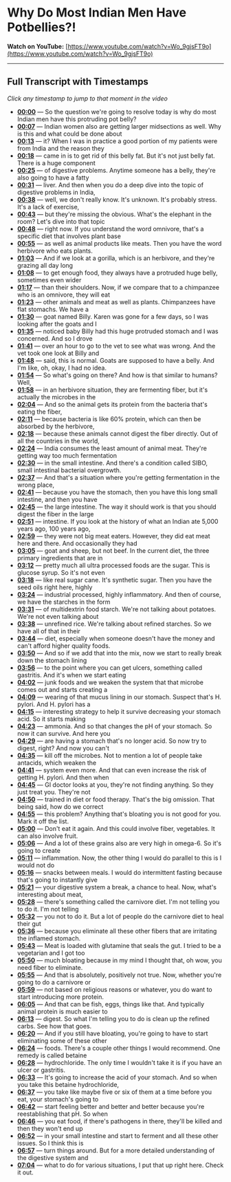 # Why Do Most Indian Men Have Potbellies?!

**Watch on YouTube:** [https://www.youtube.com/watch?v=Wo_9gjsFT9o](https://www.youtube.com/watch?v=Wo_9gjsFT9o)

---

## Full Transcript with Timestamps

*Click any timestamp to jump to that moment in the video*

- **[00:00](https://www.youtube.com/watch?v=Wo_9gjsFT9o&t=0s)** — So the question we're going to resolve today is why do most Indian men have this protruding pot belly?
- **[00:07](https://www.youtube.com/watch?v=Wo_9gjsFT9o&t=7s)** — Indian women also are getting larger midsections as well. Why is this and what could be done about
- **[00:13](https://www.youtube.com/watch?v=Wo_9gjsFT9o&t=13s)** — it? When I was in practice a good portion of my patients were from India and the reason they
- **[00:18](https://www.youtube.com/watch?v=Wo_9gjsFT9o&t=18s)** — came in is to get rid of this belly fat. But it's not just belly fat. There is a huge component
- **[00:25](https://www.youtube.com/watch?v=Wo_9gjsFT9o&t=25s)** — of digestive problems. Anytime someone has a belly, they're also going to have a fatty
- **[00:31](https://www.youtube.com/watch?v=Wo_9gjsFT9o&t=31s)** — liver. And then when you do a deep dive into the topic of digestive problems in India,
- **[00:38](https://www.youtube.com/watch?v=Wo_9gjsFT9o&t=38s)** — well, we don't really know. It's unknown. It's probably stress. It's a lack of exercise,
- **[00:43](https://www.youtube.com/watch?v=Wo_9gjsFT9o&t=43s)** — but they're missing the obvious. What's the elephant in the room? Let's dive into that topic
- **[00:48](https://www.youtube.com/watch?v=Wo_9gjsFT9o&t=48s)** — right now. If you understand the word omnivore, that's a specific diet that involves plant base
- **[00:55](https://www.youtube.com/watch?v=Wo_9gjsFT9o&t=55s)** — as well as animal products like meats. Then you have the word herbivore who eats plants.
- **[01:03](https://www.youtube.com/watch?v=Wo_9gjsFT9o&t=63s)** — And if we look at a gorilla, which is an herbivore, and they're grazing all day long
- **[01:08](https://www.youtube.com/watch?v=Wo_9gjsFT9o&t=68s)** — to get enough food, they always have a protruded huge belly, sometimes even wider
- **[01:17](https://www.youtube.com/watch?v=Wo_9gjsFT9o&t=77s)** — than their shoulders. Now, if we compare that to a chimpanzee who is an omnivore, they will eat
- **[01:23](https://www.youtube.com/watch?v=Wo_9gjsFT9o&t=83s)** — other animals and meat as well as plants. Chimpanzees have flat stomachs. We have a
- **[01:30](https://www.youtube.com/watch?v=Wo_9gjsFT9o&t=90s)** — goat named Billy. Karen was gone for a few days, so I was looking after the goats and I
- **[01:35](https://www.youtube.com/watch?v=Wo_9gjsFT9o&t=95s)** — noticed baby Billy had this huge protruded stomach and I was concerned. And so I drove
- **[01:41](https://www.youtube.com/watch?v=Wo_9gjsFT9o&t=101s)** — over an hour to go to the vet to see what was wrong. And the vet took one look at Billy and
- **[01:48](https://www.youtube.com/watch?v=Wo_9gjsFT9o&t=108s)** — said, this is normal. Goats are supposed to have a belly. And I'm like, oh, okay, I had no idea.
- **[01:54](https://www.youtube.com/watch?v=Wo_9gjsFT9o&t=114s)** — So what's going on there? And how is that similar to humans? Well,
- **[01:58](https://www.youtube.com/watch?v=Wo_9gjsFT9o&t=118s)** — in an herbivore situation, they are fermenting fiber, but it's actually the microbes in the
- **[02:04](https://www.youtube.com/watch?v=Wo_9gjsFT9o&t=124s)** — And so the animal gets its protein from the bacteria that's eating the fiber,
- **[02:11](https://www.youtube.com/watch?v=Wo_9gjsFT9o&t=131s)** — because bacteria is like 60% protein, which can then be absorbed by the herbivore,
- **[02:18](https://www.youtube.com/watch?v=Wo_9gjsFT9o&t=138s)** — because these animals cannot digest the fiber directly. Out of all the countries in the world,
- **[02:24](https://www.youtube.com/watch?v=Wo_9gjsFT9o&t=144s)** — India consumes the least amount of animal meat. They're getting way too much fermentation
- **[02:30](https://www.youtube.com/watch?v=Wo_9gjsFT9o&t=150s)** — in the small intestine. And there's a condition called SIBO, small intestinal bacterial overgrowth.
- **[02:37](https://www.youtube.com/watch?v=Wo_9gjsFT9o&t=157s)** — And that's a situation where you're getting fermentation in the wrong place,
- **[02:41](https://www.youtube.com/watch?v=Wo_9gjsFT9o&t=161s)** — because you have the stomach, then you have this long small intestine, and then you have
- **[02:45](https://www.youtube.com/watch?v=Wo_9gjsFT9o&t=165s)** — the large intestine. The way it should work is that you should digest the fiber in the large
- **[02:51](https://www.youtube.com/watch?v=Wo_9gjsFT9o&t=171s)** — intestine. If you look at the history of what an Indian ate 5,000 years ago, 100 years ago,
- **[02:59](https://www.youtube.com/watch?v=Wo_9gjsFT9o&t=179s)** — they were not big meat eaters. However, they did eat meat here and there. And occasionally they had
- **[03:05](https://www.youtube.com/watch?v=Wo_9gjsFT9o&t=185s)** — goat and sheep, but not beef. In the current diet, the three primary ingredients that are in
- **[03:12](https://www.youtube.com/watch?v=Wo_9gjsFT9o&t=192s)** — pretty much all ultra processed foods are the sugar. This is glucose syrup. So it's not even
- **[03:18](https://www.youtube.com/watch?v=Wo_9gjsFT9o&t=198s)** — like real sugar cane. It's synthetic sugar. Then you have the seed oils right here, highly
- **[03:24](https://www.youtube.com/watch?v=Wo_9gjsFT9o&t=204s)** — industrial processed, highly inflammatory. And then of course, we have the starches in the form
- **[03:31](https://www.youtube.com/watch?v=Wo_9gjsFT9o&t=211s)** — of multidextrin food starch. We're not talking about potatoes. We're not even talking about
- **[03:38](https://www.youtube.com/watch?v=Wo_9gjsFT9o&t=218s)** — unrefined rice. We're talking about refined starches. So we have all of that in their
- **[03:44](https://www.youtube.com/watch?v=Wo_9gjsFT9o&t=224s)** — diet, especially when someone doesn't have the money and can't afford higher quality foods.
- **[03:50](https://www.youtube.com/watch?v=Wo_9gjsFT9o&t=230s)** — And so if we add that into the mix, now we start to really break down the stomach lining
- **[03:56](https://www.youtube.com/watch?v=Wo_9gjsFT9o&t=236s)** — to the point where you can get ulcers, something called gastritis. And it's when we start eating
- **[04:02](https://www.youtube.com/watch?v=Wo_9gjsFT9o&t=242s)** — junk foods and we weaken the system that that microbe comes out and starts creating a
- **[04:09](https://www.youtube.com/watch?v=Wo_9gjsFT9o&t=249s)** — wearing of that mucus lining in our stomach. Suspect that's H. pylori. And H. pylori has a
- **[04:15](https://www.youtube.com/watch?v=Wo_9gjsFT9o&t=255s)** — interesting strategy to help it survive decreasing your stomach acid. So it starts making
- **[04:23](https://www.youtube.com/watch?v=Wo_9gjsFT9o&t=263s)** — ammonia. And so that changes the pH of your stomach. So now it can survive. And here you
- **[04:29](https://www.youtube.com/watch?v=Wo_9gjsFT9o&t=269s)** — are having a stomach that's no longer acid. So now try to digest, right? And now you can't
- **[04:35](https://www.youtube.com/watch?v=Wo_9gjsFT9o&t=275s)** — kill off the microbes. Not to mention a lot of people take antacids, which weaken the
- **[04:41](https://www.youtube.com/watch?v=Wo_9gjsFT9o&t=281s)** — system even more. And that can even increase the risk of getting H. pylori. And then when
- **[04:45](https://www.youtube.com/watch?v=Wo_9gjsFT9o&t=285s)** — GI doctor looks at you, they're not finding anything. So they just treat you. They're not
- **[04:50](https://www.youtube.com/watch?v=Wo_9gjsFT9o&t=290s)** — trained in diet or food therapy. That's the big omission. That being said, how do we correct
- **[04:55](https://www.youtube.com/watch?v=Wo_9gjsFT9o&t=295s)** — this problem? Anything that's bloating you is not good for you. Mark it off the list.
- **[05:00](https://www.youtube.com/watch?v=Wo_9gjsFT9o&t=300s)** — Don't eat it again. And this could involve fiber, vegetables. It can also involve fruit.
- **[05:06](https://www.youtube.com/watch?v=Wo_9gjsFT9o&t=306s)** — And a lot of these grains also are very high in omega-6. So it's going to create
- **[05:11](https://www.youtube.com/watch?v=Wo_9gjsFT9o&t=311s)** — inflammation. Now, the other thing I would do parallel to this is I would not do
- **[05:16](https://www.youtube.com/watch?v=Wo_9gjsFT9o&t=316s)** — snacks between meals. I would do intermittent fasting because that's going to instantly give
- **[05:21](https://www.youtube.com/watch?v=Wo_9gjsFT9o&t=321s)** — your digestive system a break, a chance to heal. Now, what's interesting about meat,
- **[05:28](https://www.youtube.com/watch?v=Wo_9gjsFT9o&t=328s)** — there's something called the carnivore diet. I'm not telling you to do it. I'm not telling
- **[05:32](https://www.youtube.com/watch?v=Wo_9gjsFT9o&t=332s)** — you not to do it. But a lot of people do the carnivore diet to heal their gut
- **[05:36](https://www.youtube.com/watch?v=Wo_9gjsFT9o&t=336s)** — because you eliminate all these other fibers that are irritating the inflamed stomach.
- **[05:43](https://www.youtube.com/watch?v=Wo_9gjsFT9o&t=343s)** — Meat is loaded with glutamine that seals the gut. I tried to be a vegetarian and I got too
- **[05:50](https://www.youtube.com/watch?v=Wo_9gjsFT9o&t=350s)** — much bloating because in my mind I thought that, oh wow, you need fiber to eliminate.
- **[05:55](https://www.youtube.com/watch?v=Wo_9gjsFT9o&t=355s)** — And that is absolutely, positively not true. Now, whether you're going to do a carnivore or
- **[05:59](https://www.youtube.com/watch?v=Wo_9gjsFT9o&t=359s)** — not based on religious reasons or whatever, you do want to start introducing more protein.
- **[06:05](https://www.youtube.com/watch?v=Wo_9gjsFT9o&t=365s)** — And that can be fish, eggs, things like that. And typically animal protein is much easier to
- **[06:13](https://www.youtube.com/watch?v=Wo_9gjsFT9o&t=373s)** — digest. So what I'm telling you to do is clean up the refined carbs. See how that goes.
- **[06:20](https://www.youtube.com/watch?v=Wo_9gjsFT9o&t=380s)** — And if you still have bloating, you're going to have to start eliminating some of these other
- **[06:24](https://www.youtube.com/watch?v=Wo_9gjsFT9o&t=384s)** — foods. There's a couple other things I would recommend. One remedy is called betaine
- **[06:28](https://www.youtube.com/watch?v=Wo_9gjsFT9o&t=388s)** — hydrochloride. The only time I wouldn't take it is if you have an ulcer or gastritis.
- **[06:33](https://www.youtube.com/watch?v=Wo_9gjsFT9o&t=393s)** — It's going to increase the acid of your stomach. And so when you take this betaine hydrochloride,
- **[06:37](https://www.youtube.com/watch?v=Wo_9gjsFT9o&t=397s)** — you take like maybe five or six of them at a time before you eat, your stomach's going to
- **[06:42](https://www.youtube.com/watch?v=Wo_9gjsFT9o&t=402s)** — start feeling better and better and better because you're reestablishing that pH. So when
- **[06:46](https://www.youtube.com/watch?v=Wo_9gjsFT9o&t=406s)** — you eat food, if there's pathogens in there, they'll be killed and then they won't end up
- **[06:52](https://www.youtube.com/watch?v=Wo_9gjsFT9o&t=412s)** — in your small intestine and start to ferment and all these other issues. So I think this is
- **[06:57](https://www.youtube.com/watch?v=Wo_9gjsFT9o&t=417s)** — turn things around. But for a more detailed understanding of the digestive system and
- **[07:04](https://www.youtube.com/watch?v=Wo_9gjsFT9o&t=424s)** — what to do for various situations, I put that up right here. Check it out.

